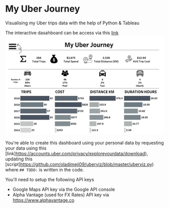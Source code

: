 # My Uber Journey
Visualising my Uber trips data with the help of Python & Tableau

The interactive dasahboard can be access via this [link](https://public.tableau.com/profile/api/publish/MyUberJourney/Dashboard)
![sample](https://github.com/oladimeji09/uberviz/blob/master/Shapes/sc.png?raw=true)

You're able to create this dashboard using your personal data by requesting your data using this [link]https://accounts.uber.com/privacy/exploreyourdata/download), updating this [script]https://github.com/oladimeji09/uberviz/blob/master/uberviz.py) where ``` ## TODO: ``` is written in the code.

You'll need to setup the following API keys
* Google Maps API key via the Google API console
* Alpha Vantage (used for FX Rates) API key via https://www.alphavantage.co


